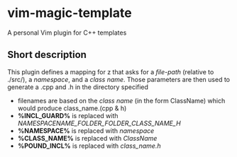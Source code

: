 # vim-magic-template
A personal Vim plugin for C++ templates

## Short description

This plugin defines a mapping for <leader>z that asks for a *file-path* (relative to ./src/), a *namespace*, and a *class name*. 
Those parameters are then used to generate a .cpp and .h in the directory specified

- filenames are based on the *class name* (in the form ClassName) which would produce class_name.(cpp & h)
- **%INCL_GUARD%** is replaced with _NAMESPACENAME_FOLDER_FOLDER_CLASS_NAME_H_
- **%NAMESPACE%** is replaced with *namespace*
- **%CLASS_NAME%** is replaced with *ClassName*
- **%POUND_INCL%** is replaced with *class_name.h*
